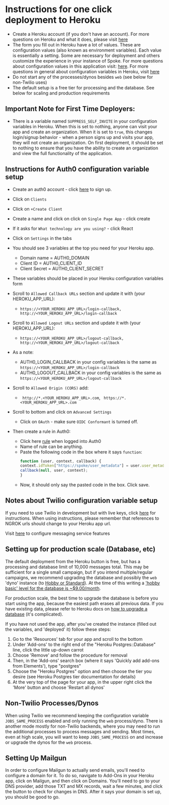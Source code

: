 # Instructions for one click deployment to Heroku
- Create a Heroku account (if you don't have an account). For more questions on Heroku and what it does, please visit [here](https://www.heroku.com/what)
- The form you fill out in Heroku have a lot of values. These are configuration values (also known as environment variables). Each value is essentially a setting. Some are necessary for deployment and others customize the experience in your instance of Spoke. For more questions about configuration values in this application visit: [here](https://github.com/MoveOnOrg/Spoke/blob/main/docs/REFERENCE-environment_variables.md). For more questions in general about configuration variables in Heroku, visit [here](https://devcenter.heroku.com/articles/config-vars)
- Do not start any of the processes/dynos besides `web` (see below for non-Twilio uses)
- The default setup is a free tier for processing and the database. See below for scaling and production requirements

## Important Note for First Time Deployers:
- There is a variable named `SUPPRESS_SELF_INVITE` in your configuration variables in Heroku. When this is set to nothing, anyone can visit your app and create an organization. When it is set to `true`, this changes login/signup behavior - when a person signs up and visits your app, they will not create an organization. On first deployment, it should be set to nothing to ensure that you have the ability to create an organization and view the full functionality of the application.

## Instructions for Auth0 configuration variable setup
- Create an auth0 account - click [here](https://auth0.com/signup) to sign up.
- Click on `Clients`
- Click on `+Create Client`
- Create a name and click on click on `Single Page App` - click create
- If it asks for `What technology are you using?` - click React
- Click on `Settings` in the tabs
- You should see 3 variables at the top you need for your Heroku app.
  - Domain name = AUTH0_DOMAIN
  - Client ID = AUTH0_CLIENT_ID
  - Client Secret = AUTH0_CLIENT_SECRET
- These variables should be placed in your Heroku configuration variables form
- Scroll to `Allowed Callback URLs` section and update it with (your HEROKU_APP_URL):
  - `https://<YOUR_HEROKU_APP_URL>/login-callback, http://<YOUR_HEROKU_APP_URL>/login-callback`

- Scroll to `Allowed Logout URLs` section and update it with (your HEROKU_APP_URL):
  - `https://<YOUR_HEROKU_APP_URL>/logout-callback, http://<YOUR_HEROKU_APP_URL>/logout-callback`
- As a note:
  - AUTH0_LOGIN_CALLBACK in your config variables is the same as `https://<YOUR_HEROKU_APP_URL>/login-callback`
  - AUTH0_LOGOUT_CALLBACK in your config variables is the same as `https://<YOUR_HEROKU_APP_URL>/logout-callback`
- Scroll to `Allowed Origin (CORS)` add:
  - ` http://*.<YOUR_HEROKU_APP_URL>.com`, ` https://*.<YOUR_HEROKU_APP_URL>.com`
- Scroll to bottom and click on `Advanced Settings`
  - Click on `OAuth` - make sure `OIDC Conformant` is turned off.
- Then create a rule in Auth0:
  - Click here [rule](https://manage.auth0.com/#/rules/create) when logged into Auth0
  - Name of rule can be anything.
  - Paste the following code in the box where it says `function`:
    ```javascript
    function (user, context, callback) {
    context.idToken["https://spoke/user_metadata"] = user.user_metadata;
    callback(null, user, context);
    }
  - Now, it should only say the pasted code in the box. Click save.


## Notes about Twilio configuration variable setup
If you need to use Twilio in development but with live keys, click [here](https://github.com/MoveOnOrg/Spoke/blob/main/docs/HOWTO_INTEGRATE_TWILIO.md) for instructions.
When using instructions, please remember that references to NGROK urls should change to your Heroku app url.

Visit [here](https://www.twilio.com/docs/api/messaging/services-and-copilot) to configure messaging service features


## Setting up for production scale (Database, etc)

The default deployment from the Heroku button is free, but has a processing and database limit of 10,000 messages total.
This may be sufficient for a single small campaign, but if you intend multiple/regular campaigns, we recommend upgrading
the database and possibly the `web` 'dyno' instance (to [Hobby or Standard](https://devcenter.heroku.com/articles/dynos)).  At the time of this writing a ['hobby basic' level for the database is ~$9.00/month](https://devcenter.heroku.com/articles/heroku-postgres-plans#plan-tiers).

For production scale, the best time to upgrade the database is before you start using the app, because the easiest path erases all
previous data.  If you have existing data, please refer to Heroku docs on [how to upgrade a database](https://devcenter.heroku.com/articles/upgrading-heroku-postgres-databases) (it's complicated).

If you have not used the app, after you've created the instance (filled out the variables, and 'deployed' it)
follow these steps:

1. Go to the 'Resources' tab for your app and scroll to the bottom
2. Under 'Add-ons' to the right end of the "Heroku Postgres::Database" line, click the little up-down carrot
3. Choose 'Remove' and follow the procedure for removal
4. Then, in the 'Add-ons' search box (where it says 'Quickly add add-ons from Elements'), type "postgres"
5. Choose the "Heroku Postgres" option and then choose the tier you desire (see Heroku Postgres tier documentation for details)
6. At the very top of the page for your app, in the upper right click the 'More' button and choose 'Restart all dynos'


## Non-Twilio Processes/Dynos

When using Twilio we recommend keeping the configuration variable `JOBS_SAME_PROCESS` enabled and only running the `web` process/dyno.
There is another mode mostly for non-Twilio backends, where you may need to run the additional processes to process messages and sending.  Most times, even at high scale, you will want to keep `JOBS_SAME_PROCESS` on and increase or upgrade the dynos for the `web` process.

## Setting Up Mailgun
In order to configure Mailgun to actually send emails, you'll need to configure a domain for it. To do so, navigate
to Add-Ons in your Heroku app, click on Mailgun, and then click on Domains. You'll need to go to your DNS provider, add
those TXT and MX records, wait a few minutes, and click the button to check for changes in DNS. After it says your domain
is set up, you should be good to go.
